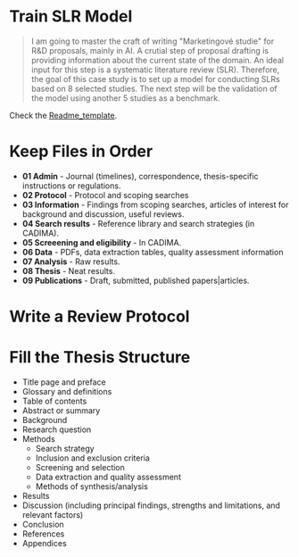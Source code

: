 # Train SLR Model
> I am going to master the craft of writing "Marketingové studie" for R&D proposals, mainly in AI. A crutial step of proposal drafting is providing information about the current state of the domain. An ideal input for this step is a systematic literature review (SLR). Therefore, the goal of this case study is to set up a model for conducting SLRs based on 8 selected studies. The next step will be the validation of the model using another 5 studies as a benchmark.

Check the [Readme_template](./01_Admin/Readme_template.md).

# Keep Files in Order
- **01 Admin** - Journal (timelines), correspondence, thesis-specific instructions or regulations.
- **02 Protocol** - Protocol and scoping searches
- **03 Information** - Findings from scoping searches, articles of interest for background and discussion, useful reviews.
- **04 Search results** - Reference library and search strategies (in CADIMA).
- **05 Screeening and eligibility** - In CADIMA.
- **06 Data** - PDFs, data extraction tables, quality assessment information
- **07 Analysis** - Raw results.
- **08 Thesis** - Neat results.
- **09 Publications** - Draft, submitted, published papers|articles.

# Write a Review Protocol

# Fill the Thesis Structure
- Title page and preface
- Glossary and definitions
- Table of contents
- Abstract or summary
- Background
- Research question
- Methods
  - Search strategy
  - Inclusion and exclusion criteria
  - Screening and selection
  - Data extraction and quality assessment
  - Methods of synthesis/analysis
- Results
- Discussion (including principal findings, strengths and limitations, and relevant factors)
- Conclusion
- References
- Appendices
